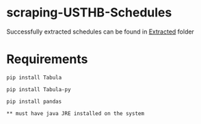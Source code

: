 # scraping-USTHB-Schedules

Successfully extracted schedules can be found in <a href="https://github.com/A-M-Amine/scraping-USTHB-Schedules/tree/main/Extracted">Extracted</a> folder

# Requirements #

```
pip install Tabula

pip install Tabula-py

pip install pandas

** must have java JRE installed on the system

```
